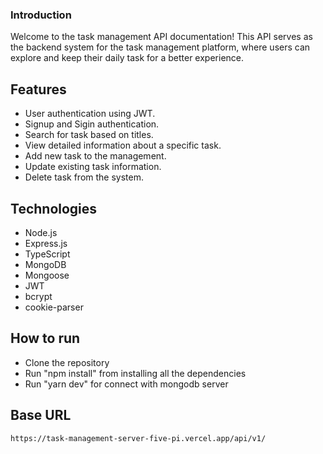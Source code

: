 ### Introduction

Welcome to the task management API documentation! This API serves as the backend system for the task management platform, where users can explore and keep their daily task for a better experience.

## Features

- User authentication using JWT.
- Signup and Sigin authentication.
- Search for task based on titles.
- View detailed information about a specific task.
- Add new task to the management.
- Update existing task information.
- Delete task from the system.

## Technologies

- Node.js
- Express.js
- TypeScript
- MongoDB
- Mongoose
- JWT
- bcrypt
- cookie-parser

## How to run

- Clone the repository
- Run "npm install" from installing all the dependencies
- Run "yarn dev" for connect with mongodb server

## Base URL

```
https://task-management-server-five-pi.vercel.app/api/v1/
```
